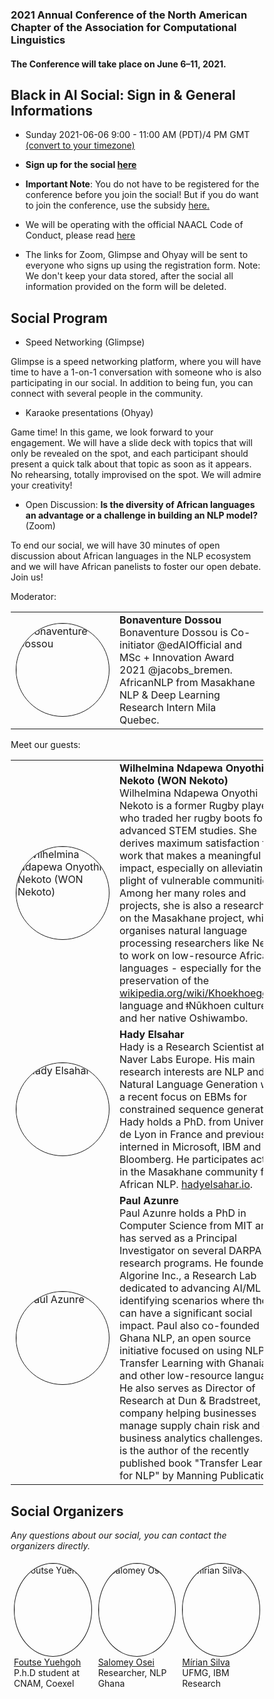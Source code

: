 ### 2021 Annual Conference of the North American Chapter of the Association for Computational Linguistics
#### The Conference will take place on June 6–11, 2021. 

## Black in AI Social: Sign in & General Informations
- Sunday 2021-06-06   9:00 - 11:00 AM (PDT)/4 PM GMT  [(convert to your timezone)](https://www.timeanddate.com/worldclock/converter.html)
- **Sign up for the social <a href="https://forms.gle/W3M69VPu9kVn1oew8" target="_blank">here</a>**

- **Important Note**: You do not have to be registered for the conference before you join the social! But if you do want to join the conference, use the subsidy <a href="https://forms.office.com/Pages/ResponsePage.aspx?id=28am4grn6EidKwihTYoMpX41ACvpRHNMrOJ_vQ5RiqBURUpLUzBXT0RJNUJXU05YUzdITFdZUVJGQi4u" target="_blank">here.</a>

- We will be operating with the official NAACL Code of Conduct, please read <a href="https://www.acm.org/code-of-ethics" target="_blank">here<a/>

- The links for Zoom, Glimpse and Ohyay will be sent to everyone who signs up using the registration form. Note: We don't keep your data stored, after the social all information provided on the form will be deleted.
## Social Program

- Speed Networking (Glimpse)
  
Glimpse is a speed networking platform, where you will have time to have a 1-on-1 conversation with someone who is also participating in our social. In addition to being fun, you can connect with several people in the community.

- Karaoke presentations (Ohyay)

Game time! In this game, we look forward to your engagement. We will have a slide deck with topics that will only be revealed on the spot, and each participant should present a quick talk about that topic as soon as it appears. No rehearsing, totally improvised on the spot. We will admire your creativity! 

- Open Discussion: **Is the diversity of African languages an advantage or a challenge in building an NLP model?** (Zoom)

To end our social, we will have 30 minutes of open discussion about African languages ​​in the NLP ecosystem and we will have African panelists to foster our open debate. Join us! 

Moderator: 

<table>
  <tr>
    <td>
      <img src="https://pbs.twimg.com/profile_images/1398702042525339650/Zc5dA88c_400x400.jpg"        
        alt="Bonaventure Dossou"
        style="width: 150px; height: 150px; object-fit:cover; border-radius: 50%; border: solid 1px;"/>
    </td>
    <td>
      <b>Bonaventure Dossou</b>
      </br>
      Bonaventure Dossou is Co-initiator @edAIOfficial and MSc + Innovation Award 2021 @jacobs_bremen.
      AfricanNLP from Masakhane NLP & Deep Learning Research Intern Mila Quebec. 
    </td>
  </tr>
</table>


Meet our guests: 

<table>
  <tr>
    <td>
      <img src="https://github.com/blackinai/blackinai.github.io/blob/main/bai/src/assets/img/events/Wilhelmina.jpeg?raw=true" alt="Wilhelmina Ndapewa Onyothi Nekoto (WON Nekoto)"
      style="width: 150px; height: 150px; object-fit:cover; border-radius: 50%; border: solid 1px;"/>
    </td>
    <td>
      <b>Wilhelmina Ndapewa Onyothi Nekoto (WON Nekoto)</b>
      </br>
      Wilhelmina Ndapewa Onyothi Nekoto is a former Rugby player, who traded her rugby boots for advanced STEM studies. She derives maximum satisfaction from work that makes a meaningful impact, especially on alleviating the plight of vulnerable communities. Among her many roles and projects, she is also a researcher on the Masakhane project, which organises natural language processing researchers like Nekoto to work on low-resource African languages - especially for the preservation of the <a href="https://en.wikipedia.org/wiki/Khoekhoegowab" target="_blank">wikipedia.org/wiki/Khoekhoegowab</a> language and ǂNūkhoen culture, and her native Oshiwambo.
    </td>
  </tr>
  <tr>
    <td>
      <img src="https://github.com/blackinai/blackinai.github.io/blob/main/bai/src/assets/img/events/Hady.png?raw=true" alt="Hady Elsahar"
      style="width: 150px; height: 150px; object-fit:cover; border-radius: 50%; border: solid 1px"/>
    </td>
    <td>
      <b>Hady Elsahar</b>
      </br>
      Hady is a Research Scientist at Naver Labs Europe. His main research interests are NLP and Natural Language Generation with a recent focus on EBMs for constrained sequence generation. Hady holds a PhD. from Université de Lyon in France and previously interned in Microsoft, IBM and Bloomberg. He participates actively in the Masakhane community for African NLP. <a href="https://www.hadyelsahar.io/" target="_blank">hadyelsahar.io</a>.
    </td>
  </tr><tr>
    <td>  
      <img src="https://github.com/blackinai/blackinai.github.io/blob/main/bai/src/assets/img/events/Paul.jpeg?raw=true" alt="Paul Azunre"
      style="width: 150px; height: 150px; object-fit:cover; border-radius: 50%; border: solid 1px"/>
    </td>
    <td>
      <b>Paul Azunre</b>
      </br>
      Paul Azunre holds a PhD in Computer Science from MIT and has served as a Principal Investigator on several DARPA research programs. He founded Algorine Inc., a Research Lab dedicated to advancing AI/ML and identifying scenarios where they can have a significant social impact. Paul also co-founded Ghana NLP, an open source initiative focused on using NLP and Transfer Learning with Ghanaian and other low-resource languages. He also serves as Director of Research at Dun & Bradstreet, a company helping businesses manage supply chain risk and other business analytics challenges. He is the author of the recently published book "Transfer Learning for NLP" by Manning Publications.
    </td>
  </tr>
</table>

## Social Organizers 

_Any questions about our social, you can contact the organizers directly._

<style>
* {
  box-sizing: border-box;
}
.column {
  float: left;
  width: 33.33%;
  padding: 5px;
}
/* Clearfix (clear floats) */
.row::after {
  content: "";
  clear: both;
  display: table;
}
</style>

<div class="row">
    <div class="column">
        <img src="https://github.com/blackinai/blackinai.github.io/blob/main/bai/src/assets/img/team/foutse.jpg?raw=true" alt="Foutse Yuehgoh"
        style="width: 150px; height: 150px; object-fit:cover; border-radius: 50%; border: solid 1px"/>
        <br/> <a href="https://www.linkedin.com/in/foutse-yuehgoh-9105b184/" target="_blank">Foutse Yuehgoh<a/>
        <br/> P.h.D student at CNAM, Coexel
    </div>
    <div class="column">
        <img src="https://github.com/blackinai/blackinai.github.io/blob/main/bai/src/assets/img/team/salomey.jpg?raw=true" alt="Salomey Osei"
        style="width: 150px; height: 150px; object-fit:cover; border-radius: 50%; border: solid 1px"/> 
        <br/> <a href="https://www.linkedin.com/in/salomey-osei-4b08a5b8/" target="_blank">Salomey Osei<a/>
        <br/> Researcher, NLP Ghana
    </div>
    <div class="column">
        <img src="https://github.com/blackinai/blackinai.github.io/blob/main/bai/src/assets/img/team/mirian.jpg?raw=true" alt="Mírian Silva"
        style="width: 150px; height: 150px; object-fit:cover; border-radius: 50%; border: solid 1px"/>
        <br/> <a href="https://mirianfsilva.github.io/" target="_blank">Mírian Silva</a>
        <br/> UFMG, IBM Research
    </div>
</div>

<!-- object-position: 100% 0; -->



